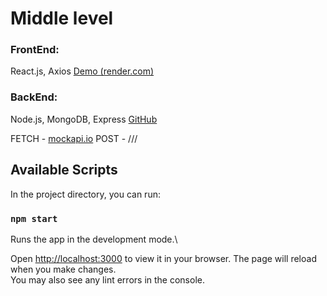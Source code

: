 # Middle level

### FrontEnd:

React.js, Axios
[Demo (render.com)](https://delivery-app-i4x3.onrender.com/)

### BackEnd:

Node.js, MongoDB, Express
[GitHub]()

FETCH - [mockapi.io](https://mockapi.io/)
POST - ///

## Available Scripts

In the project directory, you can run:

### `npm start`

Runs the app in the development mode.\

Open [http://localhost:3000](http://localhost:3000) to view it in your browser.
The page will reload when you make changes.\
You may also see any lint errors in the console.
